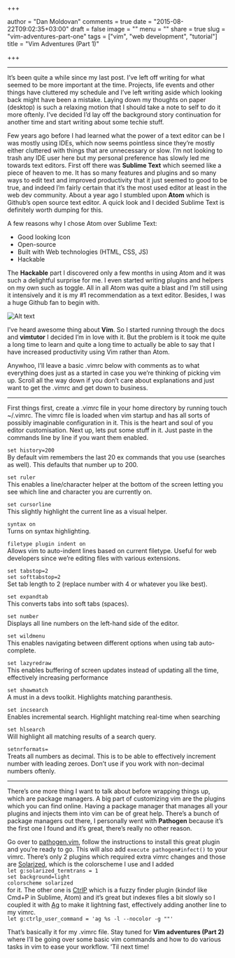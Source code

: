 +++

author = "Dan Moldovan"
comments = true
date = "2015-08-22T09:02:35+03:00"
draft = false
image = ""
menu = ""
share = true
slug = "vim-adventures-part-one"
tags = ["vim", "web development", "tutorial"]
title = "Vim Adventures (Part 1)"

+++

---

It’s been quite a while since my last post. I’ve left off writing for what seemed to be more important at the time. Projects, life events and other things have cluttered my schedule and I’ve left writing aside which looking back might have been a mistake. Laying down my thoughts on paper (desktop) is such a relaxing motion that I should take a note to self to do it more oftenly. I’ve decided I’d lay off the background story continuation for another time and start writing about some techie stuff.

Few years ago before I had learned what the power of a text editor can be I was mostly using IDEs, which now seems pointless since they’re mostly either cluttered with things that are unnecessary or slow. I’m not looking to trash any IDE user here but my personal preference has slowly led me towards text editors. First off there was **Sublime Text** which seemed like a piece of heaven to me. It has so many features and plugins and so many ways to edit text and improved productivity that it just seemed to good to be true, and indeed I’m fairly certain that it’s the most used editor at least in the web dev community. About a year ago I stumbled upon **Atom** which is Github’s open source text editor. A quick look and I decided Sublime Text is definitely worth dumping for this. 

A few reasons why I chose Atom over Sublime Text:

- Good looking Icon
- Open-source
- Built with Web technologies (HTML, CSS, JS)
- Hackable

The **Hackable** part I discovered only a few months in using Atom and it was such a delightful surprise for me. I even started writing plugins and helpers on my own such as toggle. All in all Atom was quite a blast and I’m still using it intensively and it is my #1 recommendation as a text editor. Besides, I was a huge Github fan to begin with.

![Alt text](../images/dojocat.jpg)

 I’ve heard awesome thing about **Vim**. So I started running through the docs and **vimtutor** I decided I’m in love with it. But the problem is it took me quite a long time to learn and quite a long time to actually be able to say that I have increased productivity using Vim rather than Atom.
 
 Anywhoo, I’ll leave a basic .vimrc below with comments as to what everything does just as a started in case you we’re thinking of picking vim up. Scroll all the way down if you don’t care about explanations and just want to get the .vimrc and get down to business.
 
 ---
 
 First things first, create a .vimrc file in your home directory by running touch ~/.vimrc. The vimrc file is loaded when vim startup and has all sorts of possibly imaginable configuration in it. This is the heart and soul of you editor customisation. Next up, lets put some stuff in it. Just paste in the commands line by line if you want them enabled.
 
 `set history=200`<br>
 By default vim remembers the last 20 ex commands that you use (searches as well). This defaults that number up to 200.

`set ruler`<br>
This enables a line/character helper at the bottom of the screen letting you see which line and character you are currently on.

`set cursorline`<br>
This slightly highlight the current line as a visual helper.

`syntax on`<br>
Turns on syntax highlighting.

`filetype plugin indent on`<br>
Allows vim to auto-indent lines based on current filetype. Useful for web developers since we’re editing files with various extensions.

`set tabstop=2`<br>
`set softtabstop=2`<br>
Set tab length to 2 (replace number with 4 or whatever you like best).

`set expandtab`<br>
This converts tabs into soft tabs (spaces).

`set number`<br>
Displays all line numbers on the left-hand side of the editor.

`set wildmenu`<br>
This enables navigating between different options when using tab auto-complete.

`set lazyredraw`<br>
This enables buffering of screen updates instead of updating all the time, effectively increasing performance

`set showmatch`<br>
A must in a devs toolkit. Highlights matching paranthesis.

`set incsearch`<br>
Enables incremental search. Highlight matching real-time when searching

`set hlsearch`<br>
Will highlight all matching results of a search query.

`setnrformats=`<br>
Treats all numbers as decimal. This is to be able to effectively increment number with leading zeroes. Don’t use if you work with non-decimal numbers oftenly.

---

There’s one more thing I want to talk about before wrapping things up, which are package managers. A big part of customizing vim are the plugins which you can find online. Having a package manager that manages all your plugins and injects them into vim can be of great help. There’s a bunch of package managers out there, I personally went with **Pathogen** because it’s the first one I found and it’s great, there’s really no other reason.

Go over to [pathogen.vim](https://github.com/tpope/vim-pathogen), follow the instructions to install this great plugin and you’re ready to go. This will also add `execute pathogen#infect()` to your vimrc. There’s only 2 plugins which required extra vimrc changes and those are [Solarized](http://ethanschoonover.com/solarized), which is the colorscheme I use and I added<br>
`let g:solarized_termtrans = 1`<br>
`set background=light`<br>
`colorscheme solarized`<br>
for it. The other one is [CtrlP](https://github.com/kien/ctrlp.vim) which is a fuzzy finder plugin (kindof like Cmd+P in Sublime, Atom) and it’s great but indexes files a bit slowly so I coupled it with [Ag](https://github.com/ggreer/the_silver_searcher) to make it lightning fast, effectively adding another line to my vimrc.<br>
`let g:ctrlp_user_command = 'ag %s -l --nocolor -g ""'`

That’s basically it for my .vimrc file. Stay tuned for **Vim adventures (Part 2)** where I’ll be going over some basic vim commands and how to do various tasks in vim to ease your workflow.
’Til next time!
